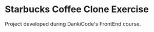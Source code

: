 <h1>Starbucks Coffee Clone Exercise</h1>

<p style="font-size:16px">Project developed during DankiCode's FrontEnd course.</p>
<img src="../assets/starbucks_layout.png" style="width:80%;height:80%>